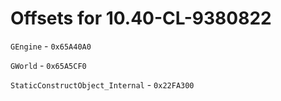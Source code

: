 # Offsets for 10.40-CL-9380822

`GEngine` - `0x65A40A0`

`GWorld` - `0x65A5CF0`

`StaticConstructObject_Internal` - `0x22FA300`
